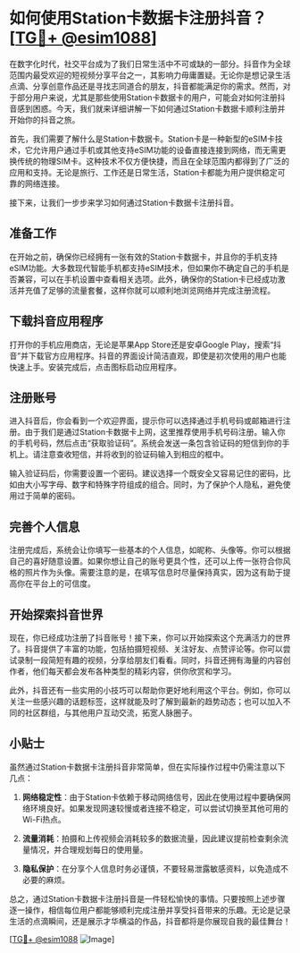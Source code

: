 # 如何使用Station卡数据卡注册抖音？[[TG💪+ @esim1088](https://t.me/s/esim1088)]

在数字化时代，社交平台成为了我们日常生活中不可或缺的一部分。抖音作为全球范围内最受欢迎的短视频分享平台之一，其影响力毋庸置疑。无论你是想记录生活点滴、分享创意作品还是寻找志同道合的朋友，抖音都能满足你的需求。然而，对于部分用户来说，尤其是那些使用Station卡数据卡的用户，可能会对如何注册抖音感到困惑。今天，我们就来详细讲解一下如何通过Station卡数据卡顺利注册并开始你的抖音之旅。

首先，我们需要了解什么是Station卡数据卡。Station卡是一种新型的eSIM卡技术，它允许用户通过手机或其他支持eSIM功能的设备直接连接到网络，而无需更换传统的物理SIM卡。这种技术不仅方便快捷，而且在全球范围内都得到了广泛的应用和支持。无论是旅行、工作还是日常生活，Station卡都能为用户提供稳定可靠的网络连接。

接下来，让我们一步步来学习如何通过Station卡数据卡注册抖音。

## 准备工作

在开始之前，确保你已经拥有一张有效的Station卡数据卡，并且你的手机支持eSIM功能。大多数现代智能手机都支持eSIM技术，但如果你不确定自己的手机是否兼容，可以在手机设置中查看相关选项。此外，确保你的Station卡已经成功激活并充值了足够的流量套餐，这样你就可以顺利地浏览网络并完成注册流程。

## 下载抖音应用程序

打开你的手机应用商店，无论是苹果App Store还是安卓Google Play，搜索“抖音”并下载官方应用程序。抖音的界面设计简洁直观，即使是初次使用的用户也能快速上手。安装完成后，点击图标启动应用程序。

## 注册账号

进入抖音后，你会看到一个欢迎界面，提示你可以选择通过手机号码或邮箱进行注册。由于我们是通过Station卡数据卡上网，这里推荐使用手机号码注册。输入你的手机号码，然后点击“获取验证码”。系统会发送一条包含验证码的短信到你的手机上。请注意查收短信，并将收到的验证码输入到相应的框中。

输入验证码后，你需要设置一个密码。建议选择一个既安全又容易记住的密码，比如由大小写字母、数字和特殊字符组成的组合。同时，为了保护个人隐私，避免使用过于简单的密码。

## 完善个人信息

注册完成后，系统会让你填写一些基本的个人信息，如昵称、头像等。你可以根据自己的喜好随意设置。如果你想让自己的账号更具个性，还可以上传一张符合你风格的照片作为头像。需要注意的是，在填写信息时尽量保持真实，因为这有助于提高你在平台上的可信度。

## 开始探索抖音世界

现在，你已经成功注册了抖音账号！接下来，你可以开始探索这个充满活力的世界了。抖音提供了丰富的功能，包括拍摄短视频、关注好友、点赞评论等。你可以尝试录制一段简短有趣的视频，分享给朋友们看看。同时，抖音还拥有海量的内容创作者，他们每天都会发布各种类型的精彩内容，供你欣赏和学习。

此外，抖音还有一些实用的小技巧可以帮助你更好地利用这个平台。例如，你可以关注一些感兴趣的话题标签，这样就能及时了解到最新的趋势动态；也可以加入不同的社区群组，与其他用户互动交流，拓宽人脉圈子。

## 小贴士

虽然通过Station卡数据卡注册抖音非常简单，但在实际操作过程中仍需注意以下几点：

1. **网络稳定性**：由于Station卡依赖于移动网络信号，因此在使用过程中要确保网络环境良好。如果发现网速较慢或者连接不稳定，可以尝试切换至其他可用的Wi-Fi热点。
   
2. **流量消耗**：拍摄和上传视频会消耗较多的数据流量，因此建议提前检查剩余流量情况，并合理规划每日的使用量。
   
3. **隐私保护**：在分享个人信息时务必谨慎，不要轻易泄露敏感资料，以免造成不必要的麻烦。

总之，通过Station卡数据卡注册抖音是一件轻松愉快的事情。只要按照上述步骤逐一操作，相信每位用户都能够顺利完成注册并享受抖音带来的乐趣。无论是记录生活的点滴瞬间，还是展示才华横溢的作品，抖音都将是你展现自我的最佳舞台！

[[TG💪+ @esim1088](https://t.me/s/esim1088) ![Image](https://i.postimg.cc/4NQfJmqS/Snipaste-2025-05-13-00-14-12.png)]